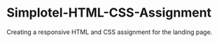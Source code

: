 # Simplotel-HTML-CSS-Assignment
Creating a responsive HTML and CSS assignment for the landing page.
